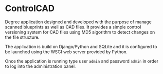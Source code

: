 # ControlCAD

Degree application designed and developed with the purpose of manage scanned blueprints as well as CAD files. It provides a simple control versioning system for CAD files using MD5 algorithm to detect changes on the file structure.

The application is build on Django/Python and SQLite and it is configured to be launched using the WSGI web server provided by Python.

Once the application is running type user `admin` and password `admin` in order to log into the administration panel.